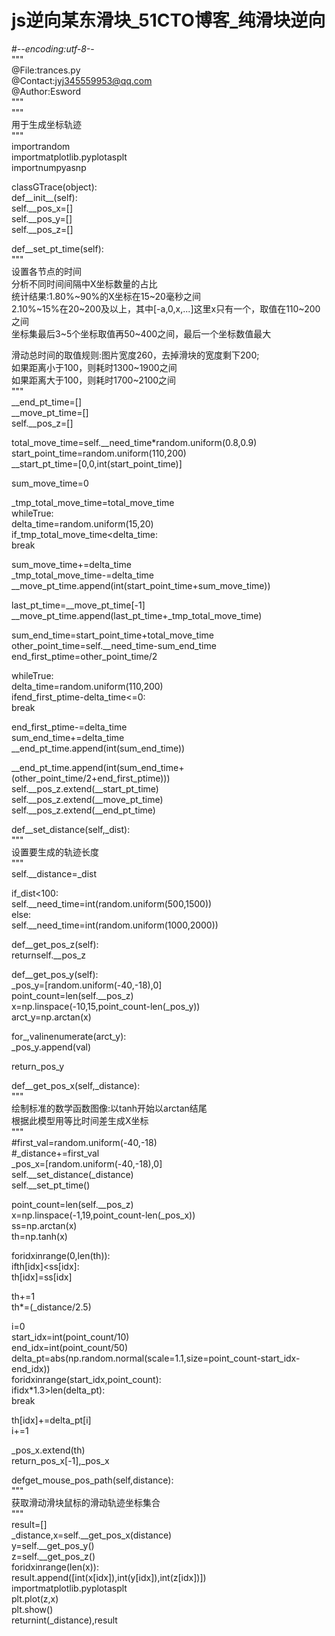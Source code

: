 # js逆向某东滑块_51CTO博客_纯滑块逆向
#\-*\-encoding:utf-8\-*\-  
"""  
@File:trances.py  
@Contact:jyj345559953@qq.com  
@Author:Esword  
"""  
"""  
用于生成坐标轨迹  
"""  
importrandom  
importmatplotlib.pyplotasplt  
importnumpyasnp  
  
  
  
classGTrace(object):  
def\_\_init\_\_(self):  
self.\_\_pos\_x=\[\]  
self.\_\_pos\_y=\[\]  
self.\_\_pos\_z=\[\]  
  
def\_\_set\_pt_time(self):  
"""  
设置各节点的时间  
分析不同时间间隔中X坐标数量的占比  
统计结果:1.80%~90%的X坐标在15~20毫秒之间  
2.10%~15%在20~200及以上，其中\[-a,0,x,...\]这里x只有一个，取值在110~200之间  
坐标集最后3~5个坐标取值再50~400之间，最后一个坐标数值最大  
  
滑动总时间的取值规则:图片宽度260，去掉滑块的宽度剩下200;  
如果距离小于100，则耗时1300~1900之间  
如果距离大于100，则耗时1700~2100之间  
"""  
\_\_end\_pt_time=\[\]  
\_\_move\_pt_time=\[\]  
self.\_\_pos\_z=\[\]  
  
total\_move\_time=self.\_\_need\_time*random.uniform(0.8,0.9)  
start\_point\_time=random.uniform(110,200)  
\_\_start\_pt_time=\[0,0,int(start\_point\_time)\]  
  
sum\_move\_time=0  
  
\_tmp\_total\_move\_time=total\_move\_time  
whileTrue:  
delta_time=random.uniform(15,20)  
if\_tmp\_total\_move\_time<delta_time:  
break  
  
sum\_move\_time+=delta_time  
\_tmp\_total\_move\_time-=delta_time  
\_\_move\_pt\_time.append(int(start\_point\_time+sum\_move_time))  
  
last\_pt\_time=\_\_move\_pt_time\[-1\]  
\_\_move\_pt\_time.append(last\_pt\_time+\_tmp\_total\_move_time)  
  
sum\_end\_time=start\_point\_time+total\_move\_time  
other\_point\_time=self.\_\_need\_time-sum\_end\_time  
end\_first\_ptime=other\_point\_time/2  
  
whileTrue:  
delta_time=random.uniform(110,200)  
ifend\_first\_ptime-delta_time<=0:  
break  
  
end\_first\_ptime-=delta_time  
sum\_end\_time+=delta_time  
\_\_end\_pt\_time.append(int(sum\_end_time))  
  
\_\_end\_pt\_time.append(int(sum\_end_time+(other\_point\_time/2+end\_first\_ptime)))  
self.\_\_pos\_z.extend(\_\_start\_pt_time)  
self.\_\_pos\_z.extend(\_\_move\_pt_time)  
self.\_\_pos\_z.extend(\_\_end\_pt_time)  
  
def\_\_set\_distance(self,_dist):  
"""  
设置要生成的轨迹长度  
"""  
self.__distance=_dist  
  
if_dist<100:  
self.\_\_need\_time=int(random.uniform(500,1500))  
else:  
self.\_\_need\_time=int(random.uniform(1000,2000))  
  
def\_\_get\_pos_z(self):  
returnself.\_\_pos\_z  
  
def\_\_get\_pos_y(self):  
\_pos\_y=\[random.uniform(-40,-18),0\]  
point_count=len(self.\_\_pos\_z)  
x=np.linspace(-10,15,point_count-len(\_pos\_y))  
arct_y=np.arctan(x)  
  
for_,valinenumerate(arct_y):  
\_pos\_y.append(val)  
  
return\_pos\_y  
  
def\_\_get\_pos_x(self,_distance):  
"""  
绘制标准的数学函数图像:以tanh开始以arctan结尾  
根据此模型用等比时间差生成X坐标  
"""  
#first_val=random.uniform(-40,-18)  
#_distance+=first_val  
\_pos\_x=\[random.uniform(-40,-18),0\]  
self.\_\_set\_distance(_distance)  
self.\_\_set\_pt_time()  
  
point_count=len(self.\_\_pos\_z)  
x=np.linspace(-1,19,point\_count-len(\_pos_x))  
ss=np.arctan(x)  
th=np.tanh(x)  
  
foridxinrange(0,len(th)):  
ifth\[idx\]<ss\[idx\]:  
th\[idx\]=ss\[idx\]  
  
th+=1  
th*=(_distance/2.5)  
  
i=0  
start_idx=int(point_count/10)  
end_idx=int(point_count/50)  
delta_pt=abs(np.random.normal(scale=1.1,size=point\_count-start\_idx-end_idx))  
foridxinrange(start_idx,point_count):  
ifidx*1.3>len(delta_pt):  
break  
  
th\[idx\]+=delta_pt\[i\]  
i+=1  
  
\_pos\_x.extend(th)  
return\_pos\_x\[-1\],\_pos\_x  
  
defget\_mouse\_pos_path(self,distance):  
"""  
获取滑动滑块鼠标的滑动轨迹坐标集合  
"""  
result=\[\]  
_distance,x=self.\_\_get\_pos_x(distance)  
y=self.\_\_get\_pos_y()  
z=self.\_\_get\_pos_z()  
foridxinrange(len(x)):  
result.append(\[int(x\[idx\]),int(y\[idx\]),int(z\[idx\])\])  
importmatplotlib.pyplotasplt  
plt.plot(z,x)  
plt.show()  
returnint(_distance),result